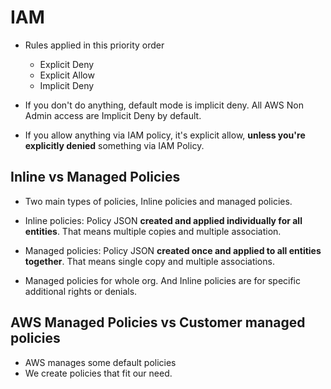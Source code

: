 # IAM

- Rules applied in this priority order
    - Explicit Deny
    - Explicit Allow
    - Implicit Deny

- If you don't do anything, default mode is implicit deny. All AWS Non Admin access are Implicit Deny by default.
- If you allow anything via IAM policy, it's explicit allow, **unless you're explicitly denied** something via IAM Policy.

## Inline vs Managed Policies
- Two main types of policies, Inline policies and managed policies.

- Inline policies: Policy JSON **created and applied individually for all entities**. That means multiple copies and multiple association.
- Managed policies: Policy JSON **created once and applied to all entities together**. That means single copy and multiple associations.

- Managed policies for whole org. And Inline policies are for specific additional rights or denials.


## AWS Managed Policies vs Customer managed policies

- AWS manages some default policies
- We create policies that fit our need.